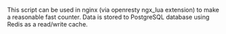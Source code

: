 This script can be used in nginx (via openresty ngx\_lua extension) to make a reasonable fast counter. Data is stored to PostgreSQL database using Redis as a read/write cache.